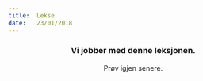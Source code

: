 ```yaml
---
title:  Lekse
date:   23/01/2018
---
```


### <center>Vi jobber med denne leksjonen.</center>
<center>Prøv igjen senere.</center>